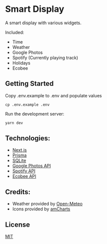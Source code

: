 # Smart Display

A smart display with various widgets.

Included:

- Time
- Weather
- Google Photos
- Spotify (Currently playing track)
- Holidays
- Ecobee

## Getting Started

Copy .env.example to .env and populate values

```
cp .env.example .env
```

Run the development server:

```bash
yarn dev
```

## Technologies:

- [Next.js](https://nextjs.org/)
- [Prisma](https://www.prisma.io/)
- [SQLite](https://sqlite.org/index.html)
- [Google Photos API](https://developers.google.com/photos)
- [Spotify API](https://developer.spotify.com/)
- [Ecobee API](https://www.ecobee.com/home/developer/api/documentation/v1/auth/auth-intro.shtml)

## Credits:

- Weather provided by [Open-Meteo](https://open-meteo.com/)
- Icons provided by [amCharts](https://www.amcharts.com/free-animated-svg-weather-icons)

## License

[MIT](https://github.com/thomasmarren/smart-display/blob/main/LICENSE)
